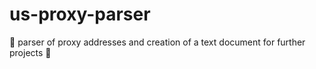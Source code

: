 # us-proxy-parser
🔄 parser of proxy addresses and creation of a text document for further projects 🔄
